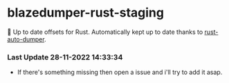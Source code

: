 # blazedumper-rust-staging

🚀 Up to date offsets for Rust. Automatically kept up to date thanks to [rust-auto-dumper](https://github.com/Akandesh/rust-auto-dumper).


### Last Update 28-11-2022 14:33:34
- If there's something missing then open a issue and i'll try to add it asap.